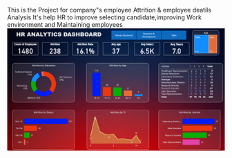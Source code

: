 This is the Project for company"s employee Attrition & employee deatils Analysis 
It's help HR to improve selecting candidate,improving Work environment and Maintaining employees
![alt text](https://github.com/Zeetwo/HR-Analytics-Dashboard/blob/main/Power%20BI%20Desktop%2001.png)
